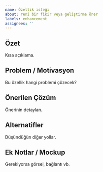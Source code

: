 ```yaml
---
name: Özellik isteği
about: Yeni bir fikir veya geliştirme öner
labels: enhancement
assignees: ''
---
```


## Özet
Kısa açıklama.

## Problem / Motivasyon
Bu özellik hangi problemi çözecek?

## Önerilen Çözüm
Önerinin detayları.

## Alternatifler
Düşündüğün diğer yollar.

## Ek Notlar / Mockup
Gerekiyorsa görsel, bağlantı vb.
